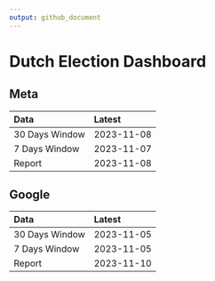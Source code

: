 ```yaml
---
output: github_document
---
```


# Dutch Election Dashboard



## Meta


|Data           |Latest     |
|:--------------|:----------|
|30 Days Window |2023-11-08 |
|7 Days Window  |2023-11-07 |
|Report         |2023-11-08 |

## Google


|Data           |Latest     |
|:--------------|:----------|
|30 Days Window |2023-11-05 |
|7 Days Window  |2023-11-05 |
|Report         |2023-11-10 |
